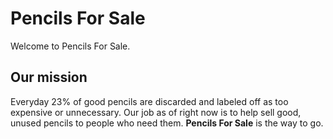<indent>
  
# Pencils For Sale

Welcome to Pencils For Sale.



## Our mission

Everyday 23% of good pencils are discarded and labeled off as too expensive or unnecessary. Our job as of right now is to help sell good, unused pencils to people who need them. **Pencils For Sale** is the way to go.



